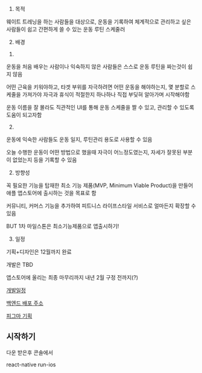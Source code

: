 1. 목적

웨이트 트레닝을 하는 사람들을 대상으로, 운동을 기록하여 체계적으로 관리하고 싶은 사람들이 쉽고 간편하게 쓸 수 있는 운동 루틴 스케줄러

2. 배경

1)

운동을 처음 배우는 사람이나 익숙하지 않은 사람들은 스스로 운동 루틴을 짜는것이 쉽지 않음

어떤 근육을 키워야하고, 타겟 부위를 자극하려면 어떤 운동을 해야하는지, 몇 분할로 스케줄을 가져가야 자극과 휴식이 적절한지 하나하나 직접 부딪혀 알아가며 시작해야함

운동 이름을 잘 몰라도 직관적인 UI를 통해 운동 스케줄을 짤 수 있고, 관리할 수 있도록 도움이 되고자함

2.

운동에 익숙한 사람들도 운동 일지, 루틴관리 용도로 사용할 수 있음

오늘 수행한 운동이 어떤 방법으로 했을때 자극이 어느정도였는지, 자세가 잘못된 부분이 없었는지 등을 기록할 수 있음

2. 방향성

꼭 필요한 기능을 탑재한 최소 기능 제품(MVP, Minimum Viable Product)을 만들어 애플 앱스토어에 출시하는 것을 목표로 함

커뮤니티, 커머스 기능을 추가하여 피트니스 라이프스타일 서비스로 얼마든지 확장할 수 있음

BUT 1차 마일스톤은 최소기능제품으로 앱출시하기!

3. 일정

기획+디자인은 12월까지 완료

개발은 TBD

앱스토어에 올리는 최종 마무리까지 내년 2월 구정 전까지(?)

[개발일정](https://www.notion.so/b6cff9c309ee40928cebeb1c1840493b)

[백엔드 배포 주소](http://3.34.91.5:8080/)

[피그마 기획](https://www.figma.com/file/WrY1AXtoFtoKrMuRmcZrvL/What-Day-APP?node-id=1%3A3)

## 시작하기

다운 받은후 콘솔에서

react-native run-ios

